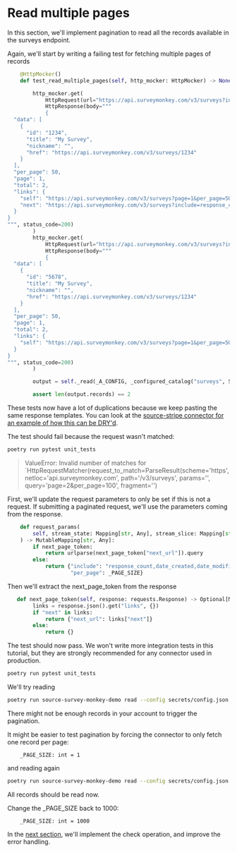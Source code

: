 # Read multiple pages
In this section, we'll implement pagination to read all the records available in the surveys endpoint.

Again, we'll start by writing a failing test for fetching multiple pages of records
```python
    @HttpMocker()
    def test_read_multiple_pages(self, http_mocker: HttpMocker) -> None:

        http_mocker.get(
            HttpRequest(url="https://api.surveymonkey.com/v3/surveys?include=response_count,date_created,date_modified,language,question_count,analyze_url,preview,collect_stats&per_page=1000"),
            HttpResponse(body="""
            {
  "data": [
    {
      "id": "1234",
      "title": "My Survey",
      "nickname": "",
      "href": "https://api.surveymonkey.com/v3/surveys/1234"
    }
  ],
  "per_page": 50,
  "page": 1,
  "total": 2,
  "links": {
    "self": "https://api.surveymonkey.com/v3/surveys?page=1&per_page=50",
    "next": "https://api.surveymonkey.com/v3/surveys?include=response_count,date_created,date_modified,language,question_count,analyze_url,preview,collect_stats&per_page=1000&page=2"
  }
}
""", status_code=200)
        )
        http_mocker.get(
            HttpRequest(url="https://api.surveymonkey.com/v3/surveys?include=response_count,date_created,date_modified,language,question_count,analyze_url,preview,collect_stats&per_page=1000&page=2"),
            HttpResponse(body="""
            {
  "data": [
    {
      "id": "5678",
      "title": "My Survey",
      "nickname": "",
      "href": "https://api.surveymonkey.com/v3/surveys/1234"
    }
  ],
  "per_page": 50,
  "page": 1,
  "total": 2,
  "links": {
    "self": "https://api.surveymonkey.com/v3/surveys?page=1&per_page=50"
  }
}
""", status_code=200)
        )

        output = self._read(_A_CONFIG, _configured_catalog("surveys", SyncMode.full_refresh))

        assert len(output.records) == 2
```
These tests now have a lot of duplications because we keep pasting the same response templates. You can look at the [source-stripe connector for an example of how this can be DRY'd](https://github.com/airbytehq/airbyte/blob/master/airbyte-integrations/connectors/source-stripe/unit_tests/integration/test_cards.py).

The test should fail because the request wasn't matched:
```bash
poetry run pytest unit_tests
```

>  ValueError: Invalid number of matches for `HttpRequestMatcher(request_to_match=ParseResult(scheme='https', netloc='api.surveymonkey.com', path='/v3/surveys', params='', query='page=2&per_page=100', fragment='')



First, we'll update the request parameters to only be set if this is not a request. If submitting a paginated request, we'll use the parameters coming from the response.
```python
    def request_params(
        self, stream_state: Mapping[str, Any], stream_slice: Mapping[str, any] = None, next_page_token: Mapping[str, Any] = None
    ) -> MutableMapping[str, Any]:
        if next_page_token:
            return urlparse(next_page_token["next_url"]).query
        else:
            return {"include": "response_count,date_created,date_modified,language,question_count,analyze_url,preview,collect_stats",
                    "per_page": _PAGE_SIZE}
```

Then we'll extract the next_page_token from the response
```python
   def next_page_token(self, response: requests.Response) -> Optional[Mapping[str, Any]]:
        links = response.json().get("links", {})
        if "next" in links:
            return {"next_url": links["next"]}
        else:
            return {}
```

The test should now pass. We won't write more integration tests in this tutorial, but they are strongly recommended for any connector used in production.
```bash
poetry run pytest unit_tests
```

We'll try reading
```bash
poetry run source-survey-monkey-demo read --config secrets/config.json --catalog integration_tests/configured_catalog.json
```

There might not be enough records in your account to trigger the pagination.

It might be easier to test pagination by forcing the connector to only fetch one record per page:
```
    _PAGE_SIZE: int = 1
```

and reading again
```bash
poetry run source-survey-monkey-demo read --config secrets/config.json --catalog integration_tests/configured_catalog.json
```

All records should be read now.

Change the _PAGE_SIZE back to 1000:
```
    _PAGE_SIZE: int = 1000
```

In the [next section](./4-check-and-error-handling.md), we'll implement the check operation, and improve the error handling.